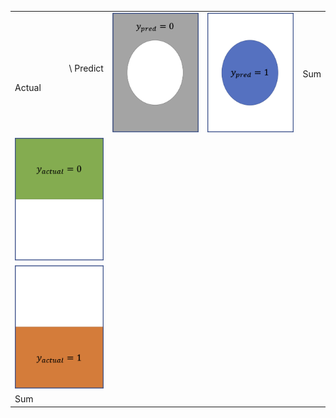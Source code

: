 

<table>
  <tr>
    <td><p align="right">\ Predict</p>Actual</td>
    <td><img src="./images/y_pred=0.png" width="150px"></td>
    <td><img src="./images/y_pred=1.png" width="150px"></td>
    <td>Sum</td>
  </tr>
  <tr>
    <td>
      <img src="./images/y_actual=0.png" width="150px">
    </td>
  </tr>
  <tr>
    <td>
      <img src="./images/y_actual=1.png" width="150px">
    </td>
  </tr>
  <tr>
    <td>Sum</td>
  </tr>
  </table>
